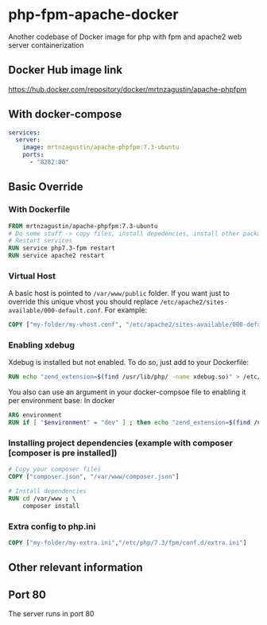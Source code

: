# php-fpm-apache-docker
Another codebase of Docker image for php with fpm and apache2 web server containerization

## Docker Hub image link
https://hub.docker.com/repository/docker/mrtnzagustin/apache-phpfpm

## With docker-compose
```yaml
services:  
  server:
    image: mrtnzagustin/apache-phpfpm:7.3-ubuntu        
    ports:      
      - "8282:80" 
```
## Basic Override
### With Dockerfile
```Dockerfile
FROM mrtnzagustin/apache-phpfpm:7.3-ubuntu
# Do some stuff -> copy files, install depedencies, install other packages, enable xdebug, etc
# Restart services
RUN service php7.3-fpm restart
RUN service apache2 restart
```
### Virtual Host
A basic host is pointed to `/var/www/public` folder. If you want just to override this unique vhost you should replace `/etc/apache2/sites-available/000-default.conf`. For example:
```Dockerfile
COPY ["my-folder/my-vhost.conf", "/etc/apache2/sites-available/000-default.conf"]
```

### Enabling xdebug
Xdebug is installed but not enabled. To do so, just add to your Dockerfile:
```Dockerfile
RUN echo "zend_extension=$(find /usr/lib/php/ -name xdebug.so)" > /etc/php/7.3/fpm/conf.d/xdebug.ini
```
You also can use an argument in your docker-compsoe file to enabling it per environment base:
In docker
```Dockerfile
ARG environment
RUN if [ "$environment" = "dev" ] ; then echo "zend_extension=$(find /usr/lib/php/ -name xdebug.so)" > /etc/php/7.3/fpm/conf.d/xdebug.ini; fi
```
### Installing project dependencies (example with composer [composer is pre installed])
```Dockerfile
# Copy your composer files
COPY ["composer.json", "/var/www/composer.json"]

# Install dependencies
RUN cd /var/www ; \	
 	composer install
```
### Extra config to php.ini
```Dockerfile
COPY ["my-folder/my-extra.ini","/etc/php/7.3/fpm/conf.d/extra.ini"]
```
## Other relevant information
## Port 80
The server runs in port 80

